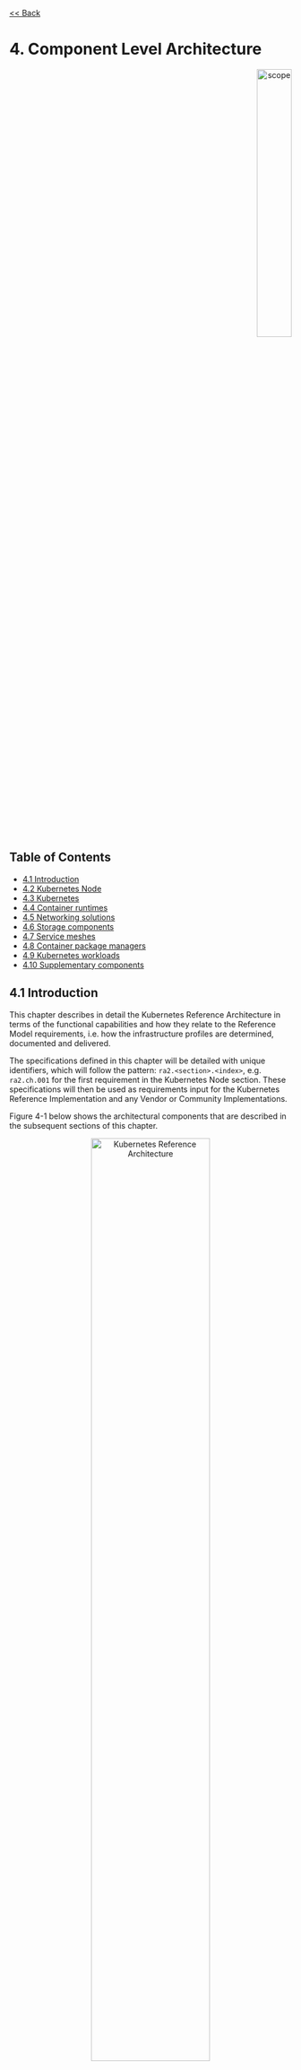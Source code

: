 [<< Back](../../kubernetes)

# 4. Component Level Architecture
<p align="right"><img src="../figures/bogo_sdc.png" alt="scope" title="Scope" width="35%"/></p>

## Table of Contents
* [4.1 Introduction](#4.1)
* [4.2 Kubernetes Node](#4.2)
* [4.3 Kubernetes](#4.3)
* [4.4 Container runtimes](#4.4)
* [4.5 Networking solutions](#4.5)
* [4.6 Storage components](#4.6)
* [4.7 Service meshes](#4.7)
* [4.8 Container package managers](#4.8)
* [4.9 Kubernetes workloads](#4.9)
* [4.10 Supplementary components](#4.10)

<a name="4.1"></a>
## 4.1 Introduction

This chapter describes in detail the Kubernetes Reference Architecture in terms
of the functional capabilities and how they relate to the Reference Model
requirements, i.e. how the infrastructure profiles are determined, documented
and delivered.

The specifications defined in this chapter will be detailed with unique
identifiers, which will follow the pattern: `ra2.<section>.<index>`, e.g.
`ra2.ch.001` for the first requirement in the Kubernetes Node section.  These
specifications will then be used as requirements input for the Kubernetes
Reference Implementation and any Vendor or Community Implementations.

Figure 4-1 below shows the architectural components that are described in the
subsequent sections of this chapter.

<p align="center"><img src="../figures/ch04_k8s_architecture.png"
alt="Kubernetes Reference Architecture" Title="Kubernetes Reference
Architecture" width="65%"/></p>
<p align="center"><b>Figure 4-1:</b> Kubernetes Reference Architecture</p>

<a name="4.2"></a>
## 4.2 Kubernetes Node

This section describes the configuration that will be applied to the physical or
virtual machine and an installed Operating System. In order for a Kubernetes Node
to be conformant with the Reference Architecture it must be implemented as per
the following specifications:

|Ref|Specification|Details|Requirement Trace|
|---|---|---|---|
|`ra2.ch.001`|Huge Pages|When hosting workloads matching the Network Intensive profile, it must be possible to enable Huge Pages (2048KiB and 1048576KiB) within the Kubernetes Node OS, exposing schedulable resources `hugepages-2Mi` and `hugepages-1Gi`.|[infra.com.cfg.004](./chapter02.md#223-cloud-infrastructure-software-profile-requirements)|
|`ra2.ch.002`|SR-IOV capable NICs|When hosting workloads matching the Network Intensive profile, the physical machines on which the Kubernetes Nodes run must be equipped with NICs that are SR-IOV capable.|[e.cap.013](./chapter02.md#223-cloud-infrastructure-software-profile-requirements)|
|`ra2.ch.003`|SR-IOV Virtual Functions|When hosting workloads matching the Network Intensive profile, SR-IOV virtual functions (VFs) must be configured within the Kubernetes Node OS, as the SR-IOV Device Plugin does not manage the creation of these VFs.|[e.cap.013](./chapter02.md#223-cloud-infrastructure-software-profile-requirements)|
|`ra2.ch.004`|CPU Simultaneous Multi-Threading (SMT)|SMT must be enabled in the BIOS on the physical machine on which the Kubernetes Node runs.|[infra.hw.cpu.cfg.004](./chapter02.md#224-cloud-infrastructure-hardware-profile-requirements)|
|`ra2.ch.005`|CPU Allocation Ratio - VMs|For Kubernetes nodes running as Virtual Machines, ensure the CPU allocation ratio between vCPU and physical CPU core is 1:1.|[infra.com.cfg.001](./chapter02.md#223-cloud-infrastructure-software-profile-requirements)|
|`ra2.ch.006`|CPU Allocation Ratio - Pods|To ensure the CPU allocation ratio between vCPU and physical CPU core is 1:1, the sum of CPU requests and limits by containers in Pod specifications must remain less than the allocatable quantity of CPU resources (i.e. `requests.cpu < allocatable.cpu` and `limits.cpu < allocatable.cpu`).|[infra.com.cfg.001](./chapter02.md#223-cloud-infrastructure-software-profile-requirements)|
|`ra2.ch.007`|IPv6DualStack|To support IPv4/IPv6 dual stack networking, the Kubernetes Node OS must support and be allocated routable IPv4 and IPv6 addresses.|[req.inf.ntw.04](./chapter02.md#23-kubernetes-architecture-requirements)|
|`ra2.ch.008`|Physical CPU Quantity|The physical machines on which the Kubernetes Nodes run must be equipped with at least 2 physical sockets, each of at least 20 CPU cores.|[infra.hw.cpu.cfg.001](./chapter02.md#224-cloud-infrastructure-hardware-profile-requirements)<br>[infra.hw.cpu.cfg.002](./chapter02.md#224-cloud-infrastructure-hardware-profile-requirements)|
|`ra2.ch.009`|Physical Storage|The physical machines on which the Kubernetes Nodes run should be equipped with Sold State Drives (SSDs).|[infra.hw.stg.ssd.cfg.002](./chapter02.md#224-cloud-infrastructure-hardware-profile-requirements)|
|`ra2.ch.010`|Local Filesystem Storage Quantity|The Kubernetes Nodes must be equipped with local filesystem capacity of at least 320GB for unpacking and executing containers. Note, extra should be provisioned to cater for any overhead required by the Operating System and any required OS processes such as the container runtime, Kubernetes agents, etc.|[e.cap.003](./chapter02.md#221-cloud-infrastructure-software-profile-capabilities)|
|`ra2.ch.011`|Virtual Node CPU Quantity|If using VMs, the Kubernetes Nodes must be equipped with at least 16 vCPUs.  Note, extra should be provisioned to cater for any overhead required by the Operating System and any required OS processes such as the container runtime, Kubernetes agents, etc.|[e.cap.001](./chapter02.md#221-cloud-infrastructure-software-profile-capabilities)|
|`ra2.ch.012`|Kubernetes Node RAM Quantity|The Kubernetes Nodes must be equipped with at least 32GB of RAM. Note, extra should be provisioned to cater for any overhead required by the Operating System and any required OS processes such as the container runtime, Kubernetes agents, etc.|[e.cap.002](./chapter02.md#221-cloud-infrastructure-software-profile-capabilities)|
|`ra2.ch.013`|Physical NIC Quantity|The physical machines on which the Kubernetes Nodes run must be equipped with at least four (4) Network Interface Card (NIC) ports.|[infra.hw.nic.cfg.001](./chapter02.md#224-cloud-infrastructure-hardware-profile-requirements)|
|`ra2.ch.014`|Physical NIC Speed - Basic Profile|The NIC ports housed in the physical machines on which the Kubernetes Nodes run for workloads matching the Basic Profile must be at least 10Gbps.|[infra.hw.nic.cfg.002](./chapter02.md#224-cloud-infrastructure-hardware-profile-requirements)|
|`ra2.ch.015`|Physical NIC Speed - Network Intensive Profile|The NIC ports housed in the physical machines on which the Kubernetes Nodes run for workloads matching the Network Intensive profile must be at least 25Gbps.|[infra.hw.nic.cfg.002](./chapter02.md#224-cloud-infrastructure-hardware-profile-requirements)|
|`ra2.ch.015`|Physical PCIe slots|The physical machines on which the Kubernetes Nodes run must be equipped with at least eight (8) Gen3.0 PCIe slots, each with at least eight (8) lanes.|
|`ra2.ch.016`|Immutable infrastructure|Whether physical or virtual machines are used, the Kubernetes Node is not changed after it is made ready for use. New changes to the Kubernetes Node are rolled out as new instances. This covers any changes from BIOS through Operating System to running processes and all associated configurations.|[`req.gen.cnt.02`](./chapter02.md#23-kubernetes-architecture-requirements)|
|`ra2.ch.017`||||
|`ra2.ch.018`||||
|`ra2.ch.019`||||
|`ra2.ch.020`||||
|`ra2.ch.021`||||

<p align="center"><b>Table 4-1:</b> Host OS Specifications</p>

<a name="4.3"></a>
## 4.3 Kubernetes
> * The version of version range of Kubernetes and the mandatory components needed for Kubernetes (e.g.: etcd, cadvisor)
> * Which optional features are used and which optional API-s are available
> * Which [alpha or beta features](https://kubernetes.io/docs/reference/command-line-tools-reference/feature-gates/) are used

In order for the Kubernetes components to be conformant with the Reference Architecture they must be implemented as per the following specifications:

|Ref|Specification|Details|Requirement Trace|
|---|---|---|---|
|`ra2.k8s.001`|Kubernetes Conformance|The Kubernetes distribution, product, or installer used in the implementation must be listed in the [Kubernetes Distributions and Platforms document](https://docs.google.com/spreadsheets/d/1LxSqBzjOxfGx3cmtZ4EbB_BGCxT_wlxW_xgHVVa23es/edit#gid=0) and marked (X) as conformant for the Kubernetes version that is being used.|[req.gen.cnt.03](./chapter02.md#23-kubernetes-architecture-requirements)|
|`ra2.k8s.002`|Highly available etcd|An implementation must consist of either three, five or seven nodes running the etcd service (can be colocated on the master nodes, or can run on separate nodes, but not on worker nodes).|[req.gen.rsl.02 req.gen.avl.01](./chapter02.md#23-kubernetes-architecture-requirements)|
|`ra2.k8s.003`|Highly available control plane|An implementation must consist of at least one master node per availability zone or fault domain to ensure the high availability and resilience of the Kubernetes control plane services|[req.gen.rsl.02 req.gen.avl.01](./chapter02.md#23-kubernetes-architecture-requirements)|
|`ra2.k8s.004`|Highly available worker nodes|An implementation must consist of at least one worker node per availability zone or fault domain to ensure the high availability and resilience of workloads managed by Kubernetes|[req.gen.rsl.01 req.gen.avl.01 req.kcm.gen.02 req.inf.com.01](./chapter02.md#23-kubernetes-architecture-requirements)|
|`ra2.k8s.005`|Kubernetes API Version|In alignment with the [Kubernetes version support policy](https://kubernetes.io/docs/setup/release/version-skew-policy/#supported-versions), an implementation must use one of three latest minor versions (`n-2`). e.g. if the latest version is 1.17 then the RI must use either 1.17, 1.16 or 1.15.|TBC|
|`ra2.k8s.006`|NUMA Support|When hosting workloads matching the Network Intensive profile, the `TopologyManager` and `CPUManager` feature gates must be enabled and configured on the kubelet (note, TopologyManager is enabled by default in Kubernetes v1.18 and later, with CPUManager enabled by default in Kubernetes v1.10 and later). `--feature-gates="...,TopologyManager=true,CPUManager=true" --topology-manager-policy=single-numa-node --cpu-manager-policy=static`|[e.cap.007](./chapter02.md#221-cloud-infrastructure-software-profile-capabilities) [infra.com.cfg.002](./chapter02.md#223-cloud-infrastructure-software-profile-requirements) [infra.hw.cpu.cfg.004](./chapter02.md#224-cloud-infrastructure-hardware-profile-requirements)|
|`ra2.k8s.007`|DevicePlugins Feature Gate|When hosting workloads matching the Network Intensive profile, the DevicePlugins feature gate must be enabled (note, this is enabled by default in Kubernetes v1.10 or later). `--feature-gates="...,DevicePlugins=true,..."`|Various, e.g. [e.cap.013, e.cap.014](./chapter02.md#221-cloud-infrastructure-software-profile-capabilities)|
|`ra2.k8s.008`|System Resource Reservations|To avoid resource starvation issues on nodes, reserve compute resources for system daemons and Kubernetes system daemons such as kubelet, container runtime, etc. (requires Kubernetes version 1.17 or later). Use the following kubelet flags: `--reserved-cpus=[a-z]`|TBC|
|`ra2.k8s.009`|CPU Pinning|When hosting workloads matching the Network Intensive profile, in order to support CPU Pinning, the kubelet must be started with the `--cpu-manager-policy=static` option. (Note, only containers in `Guaranteed` pods - where CPU resource `requests` and `limits` are identical - and configured with positive-integer CPU `requests` will take advantage of this. All other Pods will run on CPUs in the remaining shared pool.)|[infra.com.cfg.003](./chapter02.md#223-cloud-infrastructure-software-profile-requirements)|
|`ra2.k8s.010`|IPv6DualStack|To support IPv6 and IPv4, the `IPv6DualStack` feature gate must be enabled on various components (requires Kubernetes v1.16 or later). kube-apiserver: `--feature-gates="IPv6DualStack=true"`. kube-controller-manager: `--feature-gates="IPv6DualStack=true" --cluster-cidr=<IPv4 CIDR>,<IPv6 CIDR> --service-cluster-ip-range=<IPv4 CIDR>,<IPv6 CIDR> --node-cidr-mask-size-ipv4 ¦ --node-cidr-mask-size-ipv6` defaults to /24 for IPv4 and /64 for IPv6. kubelet: `--feature-gates="IPv6DualStack=true"`. kube-proxy: `--cluster-cidr=<IPv4 CIDR>,<IPv6 CIDR> --feature-gates="IPv6DualStack=true"`|[req.inf.ntw.04](./chapter02.md#23-kubernetes-architecture-requirements)|
|`ra2.k8s.011`||||
|`ra2.k8s.012`||||
|`ra2.k8s.013`||||
|`ra2.k8s.014`||||
|`ra2.k8s.015`||||

<p align="center"><b>Table 4-2:</b> Kubernetes Specifications</p>

<!--
> THE BELOW TEXT HAS BEEN COMMENTED AS NEEDS REVIEWING AND REPLACED WITH SPECS IN THE ABOVE TABLE AS PER:
#1635



This Reference Architecture also specifies:

- Master nodes must run the following Kubernetes control plane services:
    - kube-apiserver
    - kube-scheduler
    - kube-controller-manager
- Master nodes can also run the etcd service and host the etcd database, however etcd can also be hosted on separate nodes if desired
- Master node services, including etcd, and worker node services (e.g. consumer workloads) must be kept separate - i.e. there must be at least one master node, and at least one worker node
- Workloads must ***not*** rely on the availability of the master nodes for the successful execution of their functionality (i.e. loss of the master nodes may affect non-functional behaviours such as healing and scaling, but components that are already running will continue to do so without issue). This function is essential for support of Edge type architectures.
- The following kubelet features must be enabled
    - CPU Manager
    - Device Plugin
    - Topology Manager

All kubelet features can be enabled/disabled by using the `feature-gates:` section in the kubelet config file.  e.g.
```
apiVersion: kubelet.config.k8s.io/v1beta1
kind: KubeletConfiguration
feature-gates:
  CPUManager: true|false (BETA - default=true)
  DevicePlugins: true|false (BETA - default=true)
  TopologyManager: true|false (ALPHA - default=false)
```
-->

<a name="4.4"></a>
## 4.4 Container runtimes

|Ref|Specification|Details|Requirement Trace|
|---|---|---|---|
|`ra2.crt.001`|Conformance with OCI 1.0 runtime spec|The container runtime must be implemented as per the [OCI 1.0](https://github.com/opencontainers/runtime-spec/blob/master/spec.md) (Open Container Initiative 1.0) specification.|TBC|
|`ra2.crt.002`|Kubernetes Container Runtime Interface (CRI)|The kubernetes container runtime must be implemented as per the [Kubernetes Container Runtime Interface (CRI)](https://kubernetes.io/blog/2016/12/container-runtime-interface-cri-in-kubernetes/)|TBC|
<p align="center"><b>Table 4-3:</b> Container Runtime Specifications</p>

<a name="4.5"></a>
## 4.5 Networking solutions

In order for the networking solution(s) to be conformant with the Reference
Architecture they must be implemented as per the following specifications:

|Ref|Specification|Details|Requirement Trace|
|---|---|---|---|
|`ra2.ntw.001`|CNI multiplexer/metaplugin|The selected CNI multiplexer/metapulgin MUST be conformant with the CNI spec, MUST support other CNI plugins (req.inf.ntw.06), and SHOULD provide an API based solution to administer the networks from a central point (req.inf.ntw.03). Example CNI implementations which meet these requirements include:<br> - DANM<br> - Multus.<br><br>For more detailed feature comparision of CNI multiplexers/metaplugins see Table 4-5| [req.inf.ntw.06](./chapter02.md#23-kubernetes-architecture-requirements), [req.inf.ntw.03](./chapter02.md#23-kubernetes-architecture-requirements) |
|`ra2.ntw.002`|CNI to implement a default network which implements the Kubernetes network model|A CNI plugin may be used which implements the Kubernetes network model and have capability to handle `NetworkPolicies`|[req.inf.ntw.08](./chapter02.md#23-kubernetes-architecture-requirements)|
|`ra2.ntw.003`|NAT less connectivity|An IPVLAN CNI plugin or the [MACVLAN CNI](https://github.com/containernetworking/plugins/tree/master/plugins/main/macvlan) may be used||
|`ra2.ntw.004`|User plane networks|[User Space CNI](https://github.com/intel/userspace-cni-network-plugin) may be used. The User Space CNI may use VPP or OVS-DPDK as a backend.||
|`ra2.ntw.005`|SR-IOV|[SR-IOV CNI plugin](https://github.com/intel/sriov-cni) may be used||
|`ra2.ntw.006`|SR-IOV|[SR-IOV Device Plugin](https://github.com/intel/sriov-network-device-plugin) may be used||


<p align="center"><b>Table 4-4:</b> Networking Solution Specifications</p>


| Requirement | Support in Multus | Support in DANM |
|-------------|-------------------|-----------------|
| The overlay network encapsulation protocol needs to enable ECMP in the underlay (`infra.net.cfg.002`) | Supported via another CNI plugin | Supported via another CNI plugin |
| NAT less connectivity (`infra.net.cfg.003`) | Supported via another CNI plugin | Supported |
| Security Groups (`infra.net.cfg.004`) | Not supported | Not supported <sub>1)<sub> |
| SFC support (`infra.net.cfg.005`) | Not relevant | Not relevant |
| Traffic patterns symmetry (`infra.net.cfg.006`) | Not relevant | Not relevant |
| Network resiliency (`req.inf.ntw.01`) | Supported | Supported |
| Centrally administrated and configured (`req.inf.ntw.03`) | Not supported | Partially suported |
| Dual stack IPv4 and IPv6 for Kubernetes workloads (`req.inf.ntw.04`) | Automatic management of the IP allocation of IPv4 and IPv6 addresses requires additional components | Suported |
| Integrating SDN controllers (`req.inf.ntw.05`) | Supported via another CNI plugin | Supported via another CNI plugin |
| More than one networking solution (`req.inf.ntw.06`) | Supported | Supported |
| Choose whether or not to deploy more than one networking solution (`req.inf.ntw.07`) | Supported | Supported |
| Kubernetes network model (`req.inf.ntw.08`) | Supported via another CNI plugin | Supported via another CNI plugin |
| Do not interfere with or cause interference to any interface or network it does not own (`req.inf.ntw.09`) | Supported | Supported |
| Cluster wide coordination of IP address assignment (`req.inf.ntw.10`) | Automatic management of the IP allocation of IPv4 and IPv6 addresses requires additional components | Supported |

<p align="center"><b>Table 4-5:</b> Comparision of CNI multiplexers/metaplugins</p>

1): Under implementation in the current release.  

<a name="4.6"></a>
## 4.6 Storage components

In order for the storage solution(s) to be conformant with the Reference
Architecture they must be implemented as per the following specifications:

|Ref|Specification|Details|Requirement Trace|
|---|---|---|---|
|`ra2.stg.001`| Ephemeral Storage | An implementation must support ephemeral storage, for the unpacked container images to be stored and executed from, as a directory in the filesystem on the worker node on which the container is running. <br>See the [Container runtimes](#4.4) section above for more information on how this meets the requirement for ephemeral storage for containers. ||
|`ra2.stg.002`| Kubernetes Volumes | An implementation may attach additional storage to containers using Kubernetes Volumes. ||
|`ra2.stg.003`| Kubernetes Volumes | An implementation may use Volume Plugins (see `ra2.stg.005` below) to allow the use of a storage protocol (e.g. iSCSI, NFS) or management API (e.g. Cinder, EBS) for the attaching and mounting of storage into a Pod. ||
|`ra2.stg.004`| Persistent Volumes | An implementation may support Kubernetes Persistent Volumes (PV) to provide persistent storage for Pods (requirement 'req.inf.stg.01'.<br>Persistent Volumes exist independent of the lifecycle of containers and/or pods. |[req.inf.stg.01](https://github.com/cntt-n/CNTT/blob/master/doc/ref_arch/kubernetes/chapters/chapter02.md#23-kubernetes-architecture-requirements)|
|`ra2.stg.005`| Storage Extension | Volume plugins must allow for the use of a range of backend storage systems. ||
|`ra2.stg.006`| Container Storage Interface (CSI) | An implementation may support the Container Storage Interface (CSI), an Out-of-tree plugin.<br>In order to support CSI, the  feature gates `CSIDriverRegistry` and `CSINodeInfo` must be enabled.<br>The implementation must use a CSI driver (a full list of CSI drivers can be found [here](https://kubernetes-csi.github.io/docs/drivers.html)). <br>An implementation may support ephemeral storage through a CSI-compatible volume plugin in which case the `CSIInlineVolume` feature gate must be enabled.<br>An implementation may support Persistent Volumes through a CSI-compatible volume plugin in which case  the `CSIPersistentVolume` feature gate must be enabled. | |
 |`ra2.stg.007`|  | An implementation should use Kubernetes Storage Classes to support automation and the separation of concerns between providers of a service and consumers of the service. | |

<p align="center"><b>Table 4-6:</b> Storage Solution Specifications</p>

<!--
> THE BELOW TEXT HAS BEEN COMMENTED AS NEEDS REVIEWING AND REPLACED WITH SPECS IN THE ABOVE TABLE AS PER:
#1638

As described in [chapter 3](./chapter03.md), storage in Kubernetes consists of three types of storage:
1. Ephemeral storage that is used to execute the containers
    - **Ephemeral storage follows the lifecycle of a container**
    - See the [Container runtimes](#4.4) section above for more information how this meets the requirement for ephemeral storage for Pods
1. Kubernetes Volumes, which are used to present additional storage to containers
    - **A Volume follow the lifecycle of a Pod**
    - This is a native Kubernetes capability and therefore `req.inf.stg.01` is supported by default
    - This capability also delivers support for ephemeral storage although depending on the Volume Plugin used there may be additional steps required in order to remove data from disk (not all plugins manage the full lifecycle of the storage mounted using Volumes)
1. Kubernetes Persistent Volumes, which are a subset of the above whose lifecycle persists beyond the lifetime of a Pod to allow for data persistence
    - **Persistent Volumes have a lifecycle that is independent of Containers and/or Pods**
    - This supports the requirement `req.inf.stg.01` for persistent storage for Pods

Volume plugins are used in Kubernetes to allow for the use of a range of backend storage systems. There are two types of Volume plugin:
1. In-tree
    - These plugins are built, linked, compiled and shipped with the core Kubernetes binaries
    - Therefore if a new backend storage system needs adding this is a change to the core Kubernetes code
1. Out-of-tree
    - These plugins allow new storage plugins to be created without any changes to the core Kubernetes code
    - The Container Storage Interface (CSI) is such an out-of-tree plugin and many in-tree drivers are being migrated to use the CSI plugin instead (e.g. the [Cinder CSI plugin](https://github.com/kubernetes/cloud-provider-openstack/blob/master/docs/using-cinder-csi-plugin.md))
    - In order to support CSI, the following feature gates must be enabled:
      - `CSIDriverRegistry`
      - `CSINodeInfo`
    - In addition to these feature gates, a CSI driver must be used (as opposed to an in-tree volume plugin) - a full list of CSI drivers can be found [here](https://kubernetes-csi.github.io/docs/drivers.html)
    - In order to support ephemeral storage use through a CSI-compatible volume plugin, the `CSIInlineVolume` feature gate must be enabled
    - In order to support Persistent Volumes through a CSI-compatible volume plugin, the `CSIPersistentVolume` feature gate must be enabled

> In order to support automation and the separation of concerns between providers of a service and consumers of the service, Kubernetes Storage Classes should be used. Storage Classes allow a consumer of the Kubernetes platform to request Persistent Storage using a Persistent Volume Claim and for a Persistent Volume to be dynamically created based on the "class" that has been requested. This avoids having to grant `create`/`update`/`delete` permissions in RBAC to PersistentVolume resources, which are cluster-scoped rather than namespace-scoped (meaning an identity can manage all PVs or none).
-->
A note on object storage:
- This Reference Architecture does not include any specifications for object
storage, as this is neither a native Kubernetes object, nor something that is
required by CSI drivers.  Object storage is an application-level requirement
that would ordinarily be provided by a highly scalable service offering rather
than being something an individual Kubernetes cluster could offer.  

> Todo: specifications/commentary to support req.inf.stg.04 (SDS) and req.inf.stg.05 (high performance and horizontally scalable storage). Also req.sec.gen.06 (storage resource isolation), req.sec.gen.10 (CIS - if applicable) and req.sec.zon.03 (data encryption at rest).


<a name="4.7"></a>
## 4.7 Service meshes

Application service meshes are not in scope for the architecture.  Network
service mesh specifications are handled in section [4.5 Networking
solutions](#4.5).

<a name="4.8"></a>
## 4.8 Kubernetes Application package manager

In order for the storage solution(s) to be conformant with the Reference
Architecture they must be implemented as per the following specifications:

|Ref|Specification|Details|Requirement Trace|
|---|---|---|---|
|`ra2.pkg.001`|API-based package management|A package manager must use the Kubernetes APIs to manage application artefacts. Cluster-side components such as Tiller are not supported.|[req.int.api.02](./chapter02.md#23-kubernetes-architecture-requirements)|

<p align="center"><b>Table 4-7:</b> Kubernetes Application Package Management Specifications</p>

<a name="4.9"></a>
## 4.9 Kubernetes workloads

In order for the Kubernetes workloads to be conformant with the Reference
Architecture they must be implemented as per the following specifications:

|Ref|Specification|Details|Requirement Trace|
|---|---|---|---|
|`ra2.app.001`|[Root](https://github.com/opencontainers/runtime-spec/blob/master/config.md) Parameter Group (OCI Spec)|Specifies the container's root filesystem.|TBD|
|`ra2.app.002`|[Mounts](https://github.com/opencontainers/runtime-spec/blob/master/config.md#mounts) Parameter Group (OCI Spec)|Specifies additional mounts beyond root|TBD|
|`ra2.app.003`|[Process](https://github.com/opencontainers/runtime-spec/blob/master/config.md#process) Parameter Group (OCI Spec)|Specifies the container process|TBD|
|`ra2.app.004`|[Hostname](https://github.com/opencontainers/runtime-spec/blob/master/config.md#hostname) Parameter Group (OCI Spec)|Specifies the container's hostname as seen by processes running inside the container|TBD|
|`ra2.app.005`|[User](https://github.com/opencontainers/runtime-spec/blob/master/config.md#user) Parameter Group (OCI Spec)|User for the process is a platform-specific structure that allows specific control over which user the process runs as|TBD|
<p align="center"><b>Table 4-8:</b> Kubernetes Workload Specifications</p>

<a name="4.10"></a>
## 4.10 Additional required components

> This chapter should list any additional components needed to provide the services defined in Chapter 3.2 (e.g: Prometheus)
